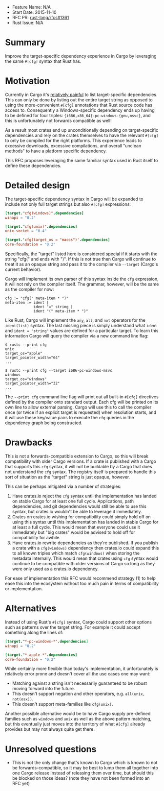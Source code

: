 - Feature Name: N/A
- Start Date: 2015-11-10
- RFC PR: [rust-lang/rfcs#1361](https://github.com/rust-lang/rfcs/pull/1361)
- Rust Issue: N/A

# Summary
[summary]: #summary

Improve the target-specific dependency experience in Cargo by leveraging the
same `#[cfg]` syntax that Rust has.

# Motivation
[motivation]: #motivation

Currently in Cargo it's [relatively painful][issue] to list target-specific
dependencies. This can only be done by listing out the entire target string as
opposed to using the more-convenient `#[cfg]` annotations that Rust source code
has access to. Consequently a Windows-specific dependency ends up having to be
defined for four triples: `{i686,x86_64}-pc-windows-{gnu,msvc}`, and this is
unfortunately not forwards compatible as well!

[issue]: https://github.com/rust-lang/cargo/issues/1007

As a result most crates end up unconditionally depending on target-specific
dependencies and rely on the crates themselves to have the relevant `#[cfg]` to
only be compiled for the right platforms. This experience leads to excessive
downloads, excessive compilations, and overall "unclean methods" to have a
platform specific dependency.

This RFC proposes leveraging the same familiar syntax used in Rust itself to
define these dependencies.

# Detailed design
[design]: #detailed-design

The target-specific dependency syntax in Cargo will be expanded to include
not only full target strings but also `#[cfg]` expressions:

```toml
[target."cfg(windows)".dependencies]
winapi = "0.2"

[target."cfg(unix)".dependencies]
unix-socket = "0.4"

[target.'cfg(target_os = "macos")'.dependencies]
core-foundation = "0.2"
```

Specifically, the "target" listed here is considered special if it starts with
the string "cfg(" and ends with ")". If this is not true then Cargo will
continue to treat it as an opaque string and pass it to the compiler via
`--target` (Cargo's current behavior).

Cargo will implement its own parser of this syntax inside the `cfg` expression,
it will not rely on the compiler itself. The grammar, however, will be the same
as the compiler for now:

```
cfg := "cfg(" meta-item * ")"
meta-item := ident |
             ident "=" string |
             ident "(" meta-item * ")"
```

Like Rust, Cargo will implement the `any`, `all`, and `not` operators for the
`ident(list)` syntax. The last missing piece is simply understand what `ident`
and `ident = "string"` values are defined for a particular target. To learn this
information Cargo will query the compiler via a new command line flag:

```
$ rustc --print cfg
unix
target_os="apple"
target_pointer_width="64"
...

$ rustc --print cfg --target i686-pc-windows-msvc
windows
target_os="windows"
target_pointer_width="32"
...
```

The `--print cfg` command line flag will print out all built-in `#[cfg]`
directives defined by the compiler onto standard output. Each cfg will be
printed on its own line to allow external parsing. Cargo will use this to call
the compiler once (or twice if an explicit target is requested) when resolution
starts, and it will use these key/value pairs to execute the `cfg` queries in
the dependency graph being constructed.

# Drawbacks
[drawbacks]: #drawbacks

This is not a forwards-compatible extension to Cargo, so this will break
compatibility with older Cargo versions. If a crate is published with a Cargo
that supports this `cfg` syntax, it will not be buildable by a Cargo that does
not understand the `cfg` syntax. The registry itself is prepared to handle this
sort of situation as the "target" string is just opaque, however.

This can be perhaps mitigated via a number of strategies:

1. Have crates.io reject the `cfg` syntax until the implementation has landed on
   stable Cargo for at least one full cycle. Applications, path dependencies,
   and git dependencies would still be able to use this syntax, but crates.io
   wouldn't be able to leverage it immediately.
2. Crates on crates.io wishing for compatibility could simply hold off on using
   this syntax until this implementation has landed in stable Cargo for at least
   a full cycle. This would mean that everyone could use it immediately but "big
   crates" would be advised to hold off for compatibility for awhile.
3. Have crates.io rewrite dependencies as they're published. If you publish a
   crate with a `cfg(windows)` dependency then crates.io could expand this to
   all known triples which match `cfg(windows)` when storing the metadata
   internally. This would mean that crates using `cfg` syntax would continue to
   be compatible with older versions of Cargo so long as they were only used as
   a crates.io dependency.

For ease of implementation this RFC would recommend strategy (1) to help ease
this into the ecosystem without too much pain in terms of compatibility or
implementation.

# Alternatives
[alternatives]: #alternatives

Instead of using Rust's `#[cfg]` syntax, Cargo could support other options such
as patterns over the target string. For example it could accept something along
the lines of:

```toml
[target."*-pc-windows-*".dependencies]
winapi = "0.2"

[target."*-apple-*".dependencies]
core-foundation = "0.2"
```

While certainly more flexible than today's implementation, it unfortunately is
relatively error prone and doesn't cover all the use cases one may want:

* Matching against a string isn't necessarily guaranteed to be robust moving
  forward into the future.
* This doesn't support negation and other operators, e.g. `all(unix, not(osx))`.
* This doesn't support meta-families like `cfg(unix)`.

Another possible alternative would be to have Cargo supply pre-defined families
such as `windows` and `unix` as well as the above pattern matching, but this
eventually just moves into the territory of what `#[cfg]` already provides but
may not always quite get there.

# Unresolved questions
[unresolved]: #unresolved-questions

* This is not the only change that's known to Cargo which is known to not be
  forwards-compatible, so it may be best to lump them all together into one
  Cargo release instead of releasing them over time, but should this be blocked
  on those ideas? (note they have not been formed into an RFC yet)


